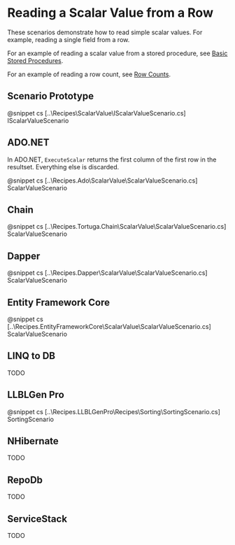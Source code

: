 ﻿# Reading a Scalar Value from a Row

These scenarios demonstrate how to read simple scalar values. For example, reading a single field from a row. 

For an example of reading a scalar value from a stored procedure, see [Basic Stored Procedures](BasicStoredProc.htm).

For an example of reading a row count, see [Row Counts](RowCount.htm).

## Scenario Prototype

@snippet cs [..\Recipes\ScalarValue\IScalarValueScenario.cs] IScalarValueScenario

## ADO.NET

In ADO.NET, `ExecuteScalar` returns the first column of the first row in the resultset. Everything else is discarded.

@snippet cs [..\Recipes.Ado\ScalarValue\ScalarValueScenario.cs] ScalarValueScenario

## Chain

@snippet cs [..\Recipes.Tortuga.Chain\ScalarValue\ScalarValueScenario.cs] ScalarValueScenario

## Dapper

@snippet cs [..\Recipes.Dapper\ScalarValue\ScalarValueScenario.cs] ScalarValueScenario

## Entity Framework Core

@snippet cs [..\Recipes.EntityFrameworkCore\ScalarValue\ScalarValueScenario.cs] ScalarValueScenario

## LINQ to DB

TODO

## LLBLGen Pro 

@snippet cs [..\Recipes.LLBLGenPro\Recipes\Sorting\SortingScenario.cs] SortingScenario

## NHibernate

TODO

## RepoDb

TODO

## ServiceStack

TODO
